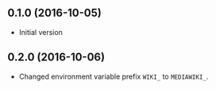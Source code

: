 ## 0.1.0 (2016-10-05)

* Initial version

## 0.2.0 (2016-10-06)

* Changed environment variable prefix `WIKI_` to `MEDIAWIKI_`.
